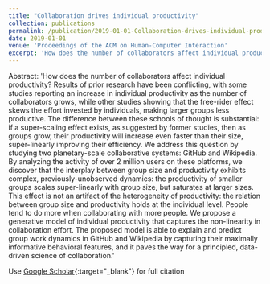 ```yaml
---
title: "Collaboration drives individual productivity"
collection: publications
permalink: /publication/2019-01-01-Collaboration-drives-individual-productivity
date: 2019-01-01
venue: 'Proceedings of the ACM on Human-Computer Interaction'
excerpt: 'How does the number of collaborators affect individual productivity? Results of prior research have been conflicting, with some studies reporting an increase in individual productivity as the number of collaborators grows, while other studies showing that the free-rider effect skews the effort invested by individuals, making larger groups less productive. The difference between these schools of th...'
---
```

Abstract: 'How does the number of collaborators affect individual productivity? Results of prior research have been conflicting, with some studies reporting an increase in individual productivity as the number of collaborators grows, while other studies showing that the free-rider effect skews the effort invested by individuals, making larger groups less productive. The difference between these schools of thought is substantial: if a super-scaling effect exists, as suggested by former studies, then as groups grow, their productivity will increase even faster than their size, super-linearly improving their efficiency. We address this question by studying two planetary-scale collaborative systems: GitHub and Wikipedia. By analyzing the activity of over 2 million users on these platforms, we discover that the interplay between group size and productivity exhibits complex, previously-unobserved dynamics: the productivity of smaller groups scales super-linearly with group size, but saturates at larger sizes. This effect is not an artifact of the heterogeneity of productivity: the relation between group size and productivity holds at the individual level. People tend to do more when collaborating with more people. We propose a generative model of individual productivity that captures the non-linearity in collaboration effort. The proposed model is able to explain and predict group work dynamics in GitHub and Wikipedia by capturing their maximally informative behavioral features, and it paves the way for a principled, data-driven science of collaboration.'

Use [Google Scholar](https://scholar.google.com/scholar?q=Collaboration+drives+individual+productivity){:target="_blank"} for full citation